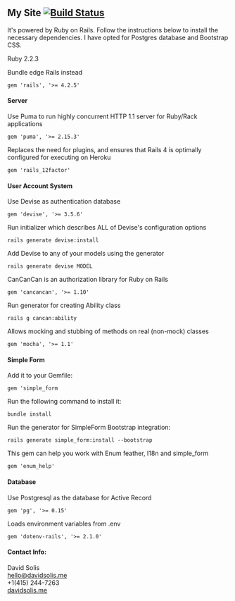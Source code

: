 ## My Site [![Build Status](https://travis-ci.org/Litlmoz/soliskit.svg?branch=master)](https://travis-ci.org/Litlmoz/soliskit)

It's powered by Ruby on Rails. Follow the instructions below to install the necessary dependencies. I have opted for Postgres database and Bootstrap CSS.

Ruby 2.2.3

Bundle edge Rails instead
```
gem 'rails', '>= 4.2.5'
```
#### Server
Use Puma to run highly concurrent HTTP 1.1 server for Ruby/Rack applications
```
gem 'puma', '>= 2.15.3'
```
Replaces the need for plugins, and ensures that Rails 4 is optimally configured for executing on Heroku
```
gem 'rails_12factor'
```
#### User Account System
Use Devise as authentication database
```
gem 'devise', '>= 3.5.6'
```
Run initializer which describes ALL of Devise's configuration options
```
rails generate devise:install
```
Add Devise to any of your models using the generator
```
rails generate devise MODEL
```
CanCanCan is an authorization library for Ruby on Rails
```
gem 'cancancan', '>= 1.10'
```
Run generator for creating Ability class
```
rails g cancan:ability
```
Allows mocking and stubbing of methods on real (non-mock) classes
```
gem 'mocha', '>= 1.1'
```
#### Simple Form
Add it to your Gemfile:
```
gem 'simple_form
```
Run the following command to install it:
```
bundle install
```
Run the generator for SimpleForm Bootstrap integration:
```
rails generate simple_form:install --bootstrap
```
This gem can help you work with Enum feather, I18n and simple_form
```
gem 'enum_help'
```
#### Database
Use Postgresql as the database for Active Record
```
gem 'pg', '>= 0.15'
```
Loads environment variables from .env
```
gem 'dotenv-rails', '>= 2.1.0'
```
#### Contact Info:
David Solis  
hello@davidsolis.me  
+1(415) 244-7263  
[davidsolis.me](http://www.davidsolis.me)

